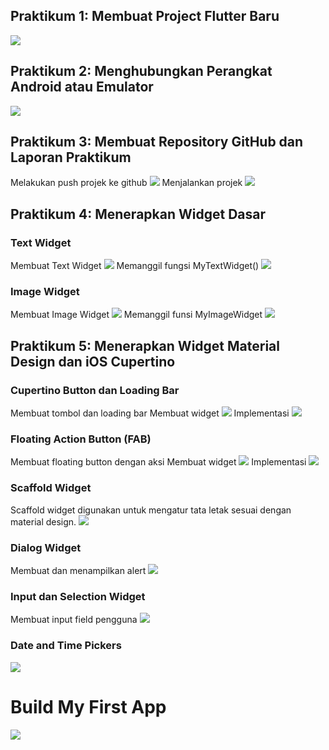 ## Praktikum 1: Membuat Project Flutter Baru
![](./ss/praktikum/p1-1.png)

## Praktikum 2: Menghubungkan Perangkat Android atau Emulator
![](./ss/praktikum/p2-1.png)

## Praktikum 3: Membuat Repository GitHub dan Laporan Praktikum
Melakukan push projek ke github
![](./ss/praktikum/p3-1.png)
Menjalankan projek
![](./ss/praktikum/p3-2.png)

## Praktikum 4: Menerapkan Widget Dasar
### Text Widget
Membuat Text Widget
![](./ss/praktikum/p4-1.png)
Memanggil fungsi MyTextWidget()
![](./ss/praktikum/p4-2.png)

### Image Widget
Membuat Image Widget
![](./ss/praktikum/p4-3.png)
Memanggil funsi MyImageWidget
![](./ss/praktikum/p4-4.png)

## Praktikum 5: Menerapkan Widget Material Design dan iOS Cupertino
### Cupertino Button dan Loading Bar
Membuat tombol dan loading bar
Membuat widget
![](./ss/praktikum/p5-1.png)
Implementasi
![](./ss/praktikum/p5-2.png)

### Floating Action Button (FAB)
Membuat floating button dengan aksi
Membuat widget
![](./ss/praktikum/p5-3.png)
Implementasi
![](./ss/praktikum/p5-4.png)

### Scaffold Widget
Scaffold widget digunakan untuk mengatur tata letak sesuai dengan material design.
![](./ss/praktikum/p5-5.png)

### Dialog Widget
Membuat dan menampilkan alert
![](./ss/praktikum/p5-6.png)

### Input dan Selection Widget
Membuat input field pengguna
![](./ss/praktikum/p5-7.png)

### Date and Time Pickers
![](./ss/praktikum/p5-8.png)

# Build My First App
![](./ss/my_first_app/my_first_app.gif)
